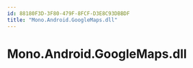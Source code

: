 ```yaml
---
id: 88180F3D-3F80-479F-8FCF-D3E8C93DBBDF
title: "Mono.Android.GoogleMaps.dll"
---
```


# Mono.Android.GoogleMaps.dll
